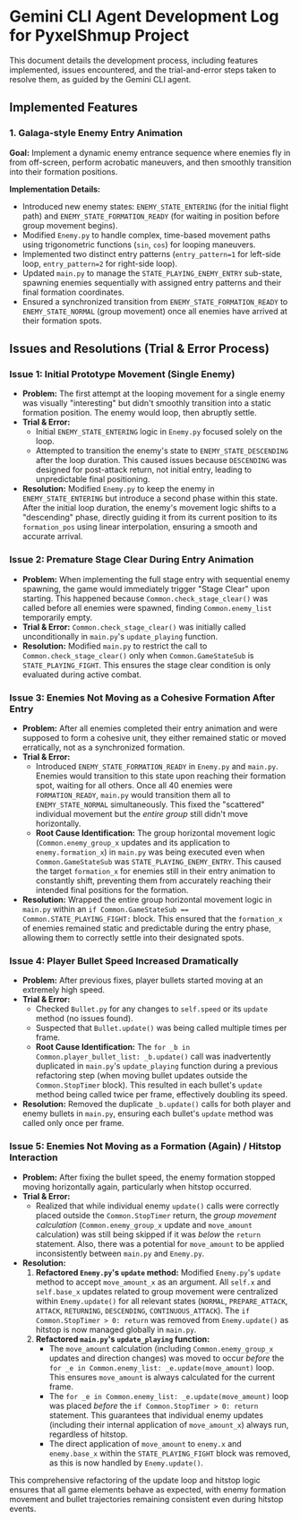 # Gemini CLI Agent Development Log for PyxelShmup Project

This document details the development process, including features implemented, issues encountered, and the trial-and-error steps taken to resolve them, as guided by the Gemini CLI agent.

## Implemented Features

### 1. Galaga-style Enemy Entry Animation
**Goal:** Implement a dynamic enemy entrance sequence where enemies fly in from off-screen, perform acrobatic maneuvers, and then smoothly transition into their formation positions.

**Implementation Details:**
*   Introduced new enemy states: `ENEMY_STATE_ENTERING` (for the initial flight path) and `ENEMY_STATE_FORMATION_READY` (for waiting in position before group movement begins).
*   Modified `Enemy.py` to handle complex, time-based movement paths using trigonometric functions (`sin`, `cos`) for looping maneuvers.
*   Implemented two distinct entry patterns (`entry_pattern=1` for left-side loop, `entry_pattern=2` for right-side loop).
*   Updated `main.py` to manage the `STATE_PLAYING_ENEMY_ENTRY` sub-state, spawning enemies sequentially with assigned entry patterns and their final formation coordinates.
*   Ensured a synchronized transition from `ENEMY_STATE_FORMATION_READY` to `ENEMY_STATE_NORMAL` (group movement) once all enemies have arrived at their formation spots.

## Issues and Resolutions (Trial & Error Process)

### Issue 1: Initial Prototype Movement (Single Enemy)
*   **Problem:** The first attempt at the looping movement for a single enemy was visually "interesting" but didn't smoothly transition into a static formation position. The enemy would loop, then abruptly settle.
*   **Trial & Error:**
    *   Initial `ENEMY_STATE_ENTERING` logic in `Enemy.py` focused solely on the loop.
    *   Attempted to transition the enemy's state to `ENEMY_STATE_DESCENDING` after the loop duration. This caused issues because `DESCENDING` was designed for post-attack return, not initial entry, leading to unpredictable final positioning.
*   **Resolution:** Modified `Enemy.py` to keep the enemy in `ENEMY_STATE_ENTERING` but introduce a second phase within this state. After the initial loop duration, the enemy's movement logic shifts to a "descending" phase, directly guiding it from its current position to its `formation_pos` using linear interpolation, ensuring a smooth and accurate arrival.

### Issue 2: Premature Stage Clear During Entry Animation
*   **Problem:** When implementing the full stage entry with sequential enemy spawning, the game would immediately trigger "Stage Clear" upon starting. This happened because `Common.check_stage_clear()` was called before all enemies were spawned, finding `Common.enemy_list` temporarily empty.
*   **Trial & Error:** `Common.check_stage_clear()` was initially called unconditionally in `main.py`'s `update_playing` function.
*   **Resolution:** Modified `main.py` to restrict the call to `Common.check_stage_clear()` only when `Common.GameStateSub` is `STATE_PLAYING_FIGHT`. This ensures the stage clear condition is only evaluated during active combat.

### Issue 3: Enemies Not Moving as a Cohesive Formation After Entry
*   **Problem:** After all enemies completed their entry animation and were supposed to form a cohesive unit, they either remained static or moved erratically, not as a synchronized formation.
*   **Trial & Error:**
    *   Introduced `ENEMY_STATE_FORMATION_READY` in `Enemy.py` and `main.py`. Enemies would transition to this state upon reaching their formation spot, waiting for all others. Once all 40 enemies were `FORMATION_READY`, `main.py` would transition them all to `ENEMY_STATE_NORMAL` simultaneously. This fixed the "scattered" individual movement but the *entire group* still didn't move horizontally.
    *   **Root Cause Identification:** The group horizontal movement logic (`Common.enemy_group_x` updates and its application to `enemy.formation_x`) in `main.py` was being executed even when `Common.GameStateSub` was `STATE_PLAYING_ENEMY_ENTRY`. This caused the target `formation_x` for enemies still in their entry animation to constantly shift, preventing them from accurately reaching their intended final positions for the formation.
*   **Resolution:** Wrapped the entire group horizontal movement logic in `main.py` within an `if Common.GameStateSub == Common.STATE_PLAYING_FIGHT:` block. This ensured that the `formation_x` of enemies remained static and predictable during the entry phase, allowing them to correctly settle into their designated spots.

### Issue 4: Player Bullet Speed Increased Dramatically
*   **Problem:** After previous fixes, player bullets started moving at an extremely high speed.
*   **Trial & Error:**
    *   Checked `Bullet.py` for any changes to `self.speed` or its `update` method (no issues found).
    *   Suspected that `Bullet.update()` was being called multiple times per frame.
    *   **Root Cause Identification:** The `for _b in Common.player_bullet_list: _b.update()` call was inadvertently duplicated in `main.py`'s `update_playing` function during a previous refactoring step (when moving bullet updates outside the `Common.StopTimer` block). This resulted in each bullet's `update` method being called twice per frame, effectively doubling its speed.
*   **Resolution:** Removed the duplicate `_b.update()` calls for both player and enemy bullets in `main.py`, ensuring each bullet's `update` method was called only once per frame.

### Issue 5: Enemies Not Moving as a Formation (Again) / Hitstop Interaction
*   **Problem:** After fixing the bullet speed, the enemy formation stopped moving horizontally again, particularly when hitstop occurred.
*   **Trial & Error:**
    *   Realized that while individual enemy `update()` calls were correctly placed outside the `Common.StopTimer` return, the *group movement calculation* (`Common.enemy_group_x` update and `move_amount` calculation) was still being skipped if it was *below* the `return` statement. Also, there was a potential for `move_amount` to be applied inconsistently between `main.py` and `Enemy.py`.
*   **Resolution:**
    1.  **Refactored `Enemy.py`'s `update` method:** Modified `Enemy.py`'s `update` method to accept `move_amount_x` as an argument. All `self.x` and `self.base_x` updates related to group movement were centralized within `Enemy.update()` for all relevant states (`NORMAL`, `PREPARE_ATTACK`, `ATTACK`, `RETURNING`, `DESCENDING`, `CONTINUOUS_ATTACK`). The `if Common.StopTimer > 0: return` was removed from `Enemy.update()` as hitstop is now managed globally in `main.py`.
    2.  **Refactored `main.py`'s `update_playing` function:**
        *   The `move_amount` calculation (including `Common.enemy_group_x` updates and direction changes) was moved to occur *before* the `for _e in Common.enemy_list: _e.update(move_amount)` loop. This ensures `move_amount` is always calculated for the current frame.
        *   The `for _e in Common.enemy_list: _e.update(move_amount)` loop was placed *before* the `if Common.StopTimer > 0: return` statement. This guarantees that individual enemy updates (including their internal application of `move_amount_x`) always run, regardless of hitstop.
        *   The direct application of `move_amount` to `enemy.x` and `enemy.base_x` within the `STATE_PLAYING_FIGHT` block was removed, as this is now handled by `Enemy.update()`.

This comprehensive refactoring of the update loop and hitstop logic ensures that all game elements behave as expected, with enemy formation movement and bullet trajectories remaining consistent even during hitstop events.
